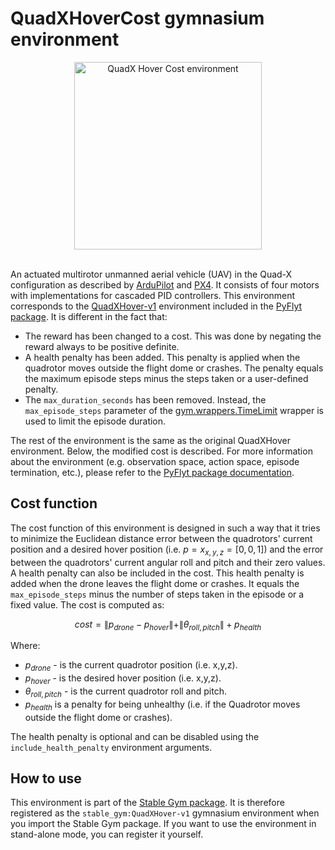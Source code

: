# QuadXHoverCost gymnasium environment

<div align="center">
    <img src="https://github.com/rickstaa/stable-gym/assets/17570430/b2568886-a083-4ac9-bf91-0985b0720ae0" alt="QuadX Hover Cost environment" width="300px">
</div>
</br>

An actuated multirotor unmanned aerial vehicle (UAV) in the Quad-X configuration as described by [ArduPilot](https://ardupilot.org/copter/docs/connect-escs-and-motors.html) and [PX4](https://docs.px4.io/main/en/airframes/airframe_reference.html#quadrotor-x). It consists of four motors with implementations for cascaded PID controllers. This environment corresponds to the [QuadXHover-v1](https://jjshoots.github.io/PyFlyt/documentation/gym_envs/quadx_envs/quadx_hover_env.html) environment included in the [PyFlyt package](https://jjshoots.github.io/PyFlyt/index.html). It is different in the fact that:

*   The reward has been changed to a cost. This was done by negating the reward always to be positive definite.
*   A health penalty has been added. This penalty is applied when the quadrotor moves outside the flight dome or crashes. The penalty equals the maximum episode steps minus the steps taken or a user-defined penalty.
*   The `max_duration_seconds` has been removed. Instead, the `max_episode_steps` parameter of the [gym.wrappers.TimeLimit](https://gymnasium.farama.org/api/wrappers/misc_wrappers/#gymnasium.wrappers.TimeLimit) wrapper is used to limit the episode duration.

The rest of the environment is the same as the original QuadXHover environment. Below, the modified cost is described. For more information about the environment (e.g. observation space, action space, episode termination, etc.), please refer to the [PyFlyt package documentation](https://jjshoots.github.io/PyFlyt/index.html).

## Cost function

The cost function of this environment is designed in such a way that it tries to minimize the Euclidean distance error between the quadrotors' current position and a desired hover position (i.e. $p=x_{x,y,z}=[0,0,1]$) and the error between the quadrotors' current angular roll and pitch and their zero values. A health penalty can also be included in the cost. This health penalty is added when the drone leaves the flight dome or crashes. It equals the `max_episode_steps` minus the number of steps taken in the episode or a fixed value. The cost is computed as:

$$
cost = \| p_{drone} - p_{hover} \| + \| \theta_{roll,pitch} \| + p_{health}
$$

Where:

*   $p_{drone}$ - is the current quadrotor position (i.e. x,y,z).
*   $p_{hover}$ - is the desired hover position (i.e. x,y,z).
*   $\theta_{roll,pitch}$ - is the current quadrotor roll and pitch.
*   $p_{health}$ is a penalty for being unhealthy (i.e. if the Quadrotor moves outside the flight dome or crashes).

The health penalty is optional and can be disabled using the `include_health_penalty` environment arguments.

## How to use

This environment is part of the [Stable Gym package](https://github.com/rickstaa/stable-gym). It is therefore registered as the `stable_gym:QuadXHover-v1` gymnasium environment when you import the Stable Gym package. If you want to use the environment in stand-alone mode, you can register it yourself.
